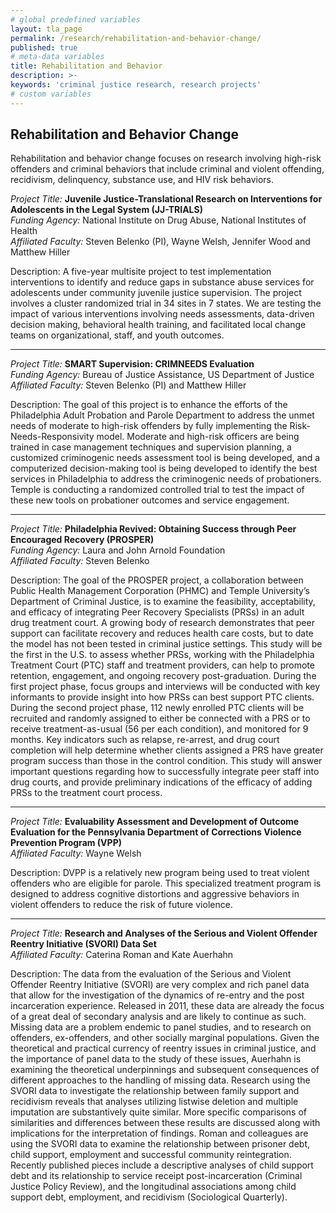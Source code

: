 ```yaml
---
# global predefined variables
layout: tla_page
permalink: /research/rehabilitation-and-behavior-change/
published: true
# meta-data variables
title: Rehabilitation and Behavior
description: >-
keywords: 'criminal justice research, research projects'
# custom variables
---
```

## Rehabilitation and Behavior Change
Rehabilitation and behavior change focuses on research involving high-risk offenders and criminal behaviors that include criminal and violent offending, recidivism, delinquency, substance use, and HIV risk behaviors.

_Project Title:_  **Juvenile Justice-Translational Research on Interventions for Adolescents in the Legal System (JJ-TRIALS)**<br>
_Funding Agency:_ National Institute on Drug Abuse, National Institutes of Health<br>
_Affiliated Faculty:_ Steven Belenko (PI), Wayne Welsh, Jennifer Wood and Matthew Hiller

Description: A five-year multisite project to test implementation interventions to identify and reduce gaps in substance abuse services for adolescents under community juvenile justice supervision. The project involves a cluster randomized trial in 34 sites in 7 states. We are testing the impact of various interventions involving needs assessments, data-driven decision making, behavioral health training, and facilitated local change teams on organizational, staff, and youth outcomes.

___

_Project Title:_ **SMART Supervision: CRIMNEEDS Evaluation**<br>
_Funding Agency:_ Bureau of Justice Assistance, US Department of Justice<br>
_Affiliated Faculty:_ Steven Belenko (PI) and Matthew Hiller

Description: The goal of this project is to enhance the efforts of the Philadelphia Adult Probation and Parole Department to address the unmet needs of moderate to high-risk offenders by fully implementing the Risk-Needs-Responsivity model. Moderate and high-risk officers are being trained in case management techniques and supervision planning, a customized criminogenic needs assessment tool is being developed, and a computerized decision-making tool is being developed to identify the best services in Philadelphia to address the criminogenic needs of probationers. Temple is conducting a randomized controlled trial to test the impact of these new tools on probationer outcomes and service engagement.

___

_Project Title:_ **Philadelphia Revived: Obtaining Success through Peer Encouraged Recovery (PROSPER)**<br>
_Funding Agency:_ Laura and John Arnold Foundation<br>
_Affiliated Faculty:_ Steven Belenko

Description: The goal of the PROSPER project, a collaboration between Public Health Management Corporation (PHMC) and Temple University’s Department of Criminal Justice, is to examine the feasibility, acceptability, and efficacy of integrating Peer Recovery Specialists (PRSs) in an adult drug treatment court. A growing body of research demonstrates that peer support can facilitate recovery and reduces health care costs, but to date the model has not been tested in criminal justice settings. This study will be the first in the U.S. to assess whether PRSs, working with the Philadelphia Treatment Court (PTC) staff and treatment providers, can help to promote retention, engagement, and ongoing recovery post-graduation. During the first project phase, focus groups and interviews will be conducted with key informants to provide insight into how PRSs can best support PTC clients. During the second project phase, 112 newly enrolled PTC clients will be recruited and randomly assigned to either be connected with a PRS or to receive treatment-as-usual (56 per each condition), and monitored for 9 months. Key indicators such as relapse, re-arrest, and drug court completion will help determine whether clients assigned a PRS have greater program success than those in the control condition. This study will answer important questions regarding how to successfully integrate peer staff into drug courts, and provide preliminary indications of the efficacy of adding PRSs to the treatment court process.

___

_Project Title:_ **Evaluability Assessment and Development of Outcome Evaluation for the Pennsylvania Department of Corrections Violence Prevention Program (VPP)**<br>
_Affiliated Faculty:_ Wayne Welsh

Description: DVPP is a relatively new program being used to treat violent offenders who are eligible for parole. This specialized treatment program is designed to address cognitive distortions and aggressive behaviors in violent offenders to reduce the risk of future violence.

___

_Project Title:_ **Research and Analyses of the Serious and Violent Offender Reentry Initiative (SVORI) Data Set**<br>
_Affiliated Faculty:_ Caterina Roman and Kate Auerhahn

Description: The data from the evaluation of the Serious and Violent Offender Reentry Initiative (SVORI) are very complex and rich panel data that allow for the investigation of the dynamics of re-entry and the post incarceration experience. Released in 2011, these data are already the focus of a great deal of secondary analysis and are likely to continue as such. Missing data are a problem endemic to panel studies, and to research on offenders, ex-offenders, and other socially marginal populations. Given the theoretical and practical currency of reentry issues in criminal justice, and the importance of panel data to the study of these issues, Auerhahn is examining the theoretical underpinnings and subsequent consequences of different approaches to the handling of missing data. Research using the SVORI data to investigate the relationship between family support and recidivism reveals that analyses utilizing listwise deletion and multiple imputation are substantively quite similar. More specific comparisons of similarities and differences between these results are discussed along with implications for the interpretation of findings. Roman and colleagues are using the SVORI data to examine the relationship between prisoner debt, child support, employment and successful community reintegration. Recently published pieces include a descriptive analyses of child support debt and its relationship to service receipt post-incarceration (Criminal Justice Policy Review), and the longitudinal associations among child support debt, employment, and recidivism (Sociological Quarterly).
